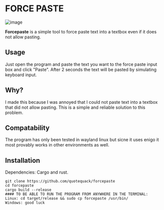 # FORCE PASTE

![image](https://github.com/user-attachments/assets/e4d2c802-074f-4e0c-9a7e-5c3721df10da)


**Forcepaste** is a simple tool to force paste text into a textbox even if it does not allow pasting.
## Usage
Just open the program and paste the text you want to the force paste input box and click "Paste". After 2 seconds the text will be pasted by simulating keyboard input.
## Why?
I made this because I was annoyed that I could not paste text into a textbox that did not allow pasting. This is a simple and reliable solution to this problem.
## Compatability
The program has only been tested in wayland linux but sicne it uses enigo it most provably works in other environments as well.
## Installation
Dependencies: Cargo and rust.
```
git clone https://github.com/quotequack/forcepaste
cd forcepaste
cargo build --release
#### TO BE ABLE TO RUN THE PROGRAM FROM ANYWHERE IN THE TERMINAL:
Linux: cd target/release && sudo cp forcepaste /usr/bin/
Windows: good luck
```
